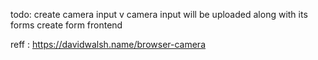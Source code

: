 todo:
create camera input v
camera input will be uploaded along with its forms
create form frontend

reff :
https://davidwalsh.name/browser-camera